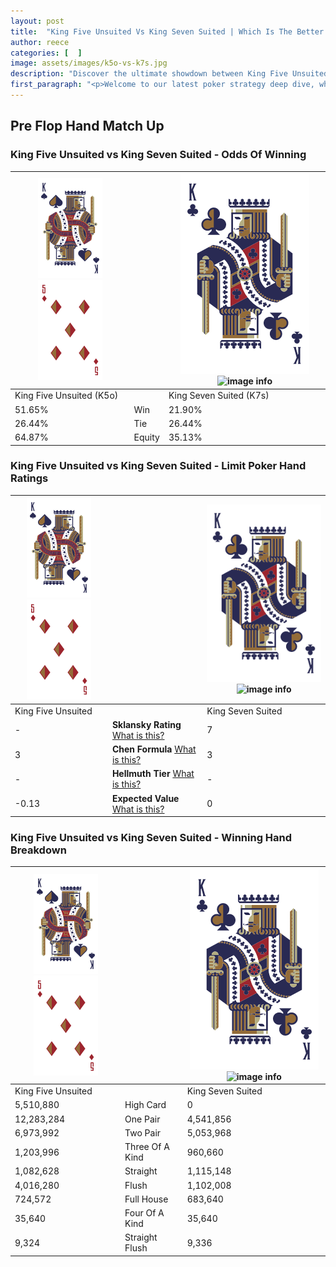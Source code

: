 ```yaml
---
layout: post
title:  "King Five Unsuited Vs King Seven Suited | Which Is The Better Hand In Poker? A Complete Guide"
author: reece
categories: [  ]
image: assets/images/k5o-vs-k7s.jpg
description: "Discover the ultimate showdown between King Five Unsuited and King Seven Suited in poker! Uncover the odds, strategies, and scenarios where one hand triumphs over the other. Get ready to up your poker game with this thrilling analysis."
first_paragraph: "<p>Welcome to our latest poker strategy deep dive, where we're pitting two distinct hands against each other in a high-stakes showdown: King Five Unsuited vs King Seven Suited.</p><p>In the dynamic world of poker, every decision counts, and knowing which hand holds the upper hand is key to your success at the table.</p><p>In this article, we'll dissect these two hands, explore the scenarios where one dominates the other, and equip you with the knowledge to make strategic choices that can tip the odds in your favor.</p><p>Get ready to unravel the intriguing dynamics of these poker hands and elevate your game to new heights.</p>"
---
```




[comment]: # (sp0)

## Pre Flop Hand Match Up

<div class="table hand-ratings" markdown="1"> 



### King Five Unsuited vs King Seven Suited - Odds Of Winning


    
| ![image info](assets/images/hand1/K.png) ![image info](assets/images/hand1/5o.png) |  | ![image info](assets/images/hand2/K.png) ![image info](assets/images/hand2/7s.png) |
| -------- | -------- | -------- |
| King Five Unsuited (K5o) |  | King Seven Suited (K7s) |
| 51.65% | Win | 21.90% |
| 26.44% | Tie | 26.44% |
| 64.87% | Equity | 35.13% |




[comment]: # (sp1)



### King Five Unsuited vs King Seven Suited - Limit Poker Hand Ratings


    
| ![image info](assets/images/hand1/K.png) ![image info](assets/images/hand1/5o.png) |  | ![image info](assets/images/hand2/K.png) ![image info](assets/images/hand2/7s.png) |
| -------- | -------- | -------- |
| King Five Unsuited |  | King Seven Suited |
| - | **Sklansky Rating** [What is this?](/sklansky-rating-explained) | 7 |
| 3 | **Chen Formula** [What is this?](/chen-formula-explained) | 3 |
| - | **Hellmuth Tier** [What is this?](/Hellmuth-tier-explained) | - |
| -0.13 | **Expected Value** [What is this?](/expected-value-explained) | 0 |




[comment]: # (sp2)



### King Five Unsuited vs King Seven Suited - Winning Hand Breakdown


    
| ![image info](assets/images/hand1/K.png) ![image info](assets/images/hand1/5o.png) |  | ![image info](assets/images/hand2/K.png) ![image info](assets/images/hand2/7s.png) |
| -------- | -------- | -------- |
| King Five Unsuited |  | King Seven Suited |
| 5,510,880 | High Card | 0 |
| 12,283,284 | One Pair | 4,541,856 |
| 6,973,992 | Two Pair | 5,053,968 |
| 1,203,996 | Three Of A Kind | 960,660 |
| 1,082,628 | Straight | 1,115,148 |
| 4,016,280 | Flush | 1,102,008 |
| 724,572 | Full House | 683,640 |
| 35,640 | Four Of A Kind | 35,640 |
| 9,324 | Straight Flush | 9,336 |




[comment]: # (sp3)



</div>

[comment]: # (sp4)



[comment]: # (sp5)

